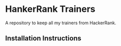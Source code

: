 # HankerRank Trainers

A repository to keep all my trainers from HackerRank. 

## Installation Instructions
